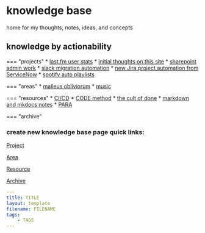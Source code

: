 # knowledge base
home for my thoughts, notes, ideas, and concepts

## knowledge by actionability
=== "projects"
    * [last.fm user stats](projects/lastfm.md)
    * [initial thoughts on this site](projects/portfolio.md)
    * [sharepoint admin work](projects/sharepoint.md)
    * [slack migration automation](projects/slack.md)
    * [new Jira project automation from ServiceNow](projects/snow-jira.md)
    * [spotify auto playlists](projects/spotify.md)

=== "areas"
    * [malleus obliviorum](areas/malleus-obliviorum.md)
    * [music](areas/music.md)

=== "resources"
    * [CI/CD](resources/cicd.md)
    * [CODE method](resources/code.md)
    * [the cult of done](resources/cult-of-done.md)
    * [markdown and mkdocs notes](resources/mkdocs-material.md)
    * [PARA](resources/para.md)

=== "archive"


### create new knowledge base page quick links:
<p>
<div class="md-button-holder">
<a class="md-button"
    href="https://github.com/iarichter/malleus-obliviorum/new/main/docs/resources?filename=XXXXXX.md&value=---%0D%0Atitle:%20XXXX%0D%0Alayout:%20template%0D%0Afilename:%20XXXX.md%0D%0Atags:%0D%0A---%0D%0A"
    target="_blank">Project</a>

<a class="md-button"
    href="https://github.com/iarichter/malleus-obliviorum/new/main/docs/areas?filename=XXXXXX.md&value=---%0D%0Atitle:%20XXXX%0D%0Alayout:%20template%0D%0Afilename:%20XXXX.md%0D%0Atags:%0D%0A---%0D%0A"
    target="_blank">Area</a>

<a class="md-button"
    href="https://github.com/iarichter/malleus-obliviorum/new/main/docs/resources?filename=XXXXXX.md&value=---%0D%0Atitle:%20XXXX%0D%0Alayout:%20template%0D%0Afilename:%20XXXX.md%0D%0Atags:%0D%0A---%0D%0A"
    target="_blank">Resource</a>

<a class="md-button"
    href="https://github.com/iarichter/malleus-obliviorum/new/main/docs/archive?filename=XXXXXX.md&value=---%0D%0Atitle:%20XXXX%0D%0Alayout:%20template%0D%0Afilename:%20XXXX.md%0D%0Atags:%0D%0A---%0D%0A"
    target="_blank">Archive</a>
</div>

``` yaml title="Markdown file properties template"
---
title: TITLE
layout: template
filename: FILENAME
tags:
    - TAGS
---
```
